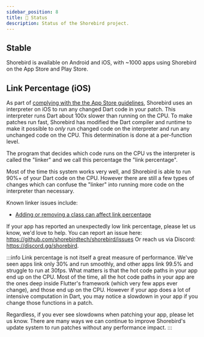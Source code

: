 ```yaml
---
sidebar_position: 8
title: 👷 Status
description: Status of the Shorebird project.
---
```


## Stable

Shorebird is available on Android and iOS, with ~1000 apps using Shorebird on
the App Store and Play Store.

## Link Percentage (iOS)

As part of [complying with the the App Store
guidelines](faq#does-shorebird-comply-with-app-store-guidelines), Shorebird uses
an interpreter on iOS to run any changed Dart code in your patch. This
interpreter runs Dart about 100x slower than running on the CPU. To make patches
run fast, Shorebird has modified the Dart compiler and runtime to make it
possible to _only_ run changed code on the interpreter and run any unchanged
code on the CPU. This determination is done at a per-function level.

The program that decides which code runs on the CPU vs the interpreter is called
the "linker" and we call this percentage the "link percentage".

Most of the time this system works very well, and Shorebird is able to run 90%+
of your Dart code on the CPU. However there are still a few types of changes
which can confuse the "linker" into running more code on the interpreter than
necessary.

Known linker issues include:

- [Adding or removing a class can affect link percentage](https://github.com/shorebirdtech/shorebird/issues/1825)

If your app has reported an unexpectedly low link percentage, please let us
know, we'd love to help. You can report an issue here:
https://github.com/shorebirdtech/shorebird/issues
Or reach us via Discord: https://discord.gg/shorebird.

:::info
Link percentage is not itself a great measure of performance.  We've seen apps
link only 30% and run smoothly, and other apps link 99.5% and struggle to run
at 30fps.  What matters is that the hot code paths in your app end up on the
CPU.  Most of the time, all the hot code paths in your app are the ones deep
inside Flutter's framework (which very few apps ever change), and those end up
on the CPU.  However if your app does a lot of intensive computation in Dart,
you may notice a slowdown in your app if you change those functions in a patch.

Regardless, if you ever see slowdowns when patching your app, please
let us know.  There are many ways we can continue to improve Shorebird's
update system to run patches without any performance impact.
:::
